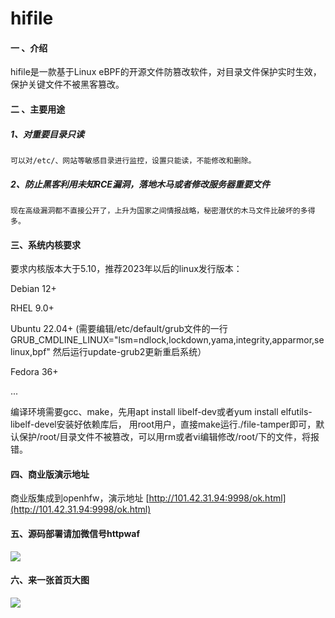 # hifile

#### 一 、介绍
hifile是一款基于Linux eBPF的开源文件防篡改软件，对目录文件保护实时生效，保护关键文件不被黑客篡改。

#### 二 、主要用途
##### 1、对重要目录只读  

```
可以对/etc/、网站等敏感目录进行监控，设置只能读，不能修改和删除。
```


##### 2、防止黑客利用未知RCE漏洞，落地木马或者修改服务器重要文件

    现在高级漏洞都不直接公开了，上升为国家之间情报战略，秘密潜伏的木马文件比破坏的多得多。



#### 三、系统内核要求
要求内核版本大于5.10，推荐2023年以后的linux发行版本：

Debian 12+

RHEL 9.0+

Ubuntu 22.04+ (需要编辑/etc/default/grub文件的一行GRUB_CMDLINE_LINUX="lsm=ndlock,lockdown,yama,integrity,apparmor,selinux,bpf" 然后运行update-grub2更新重启系统）

Fedora 36+

...

编译环境需要gcc、make，先用apt install libelf-dev或者yum install  elfutils-libelf-devel安装好依赖库后，
用root用户，直接make运行./file-tamper即可，默认保护/root/目录文件不被篡改，可以用rm或者vi编辑修改/root/下的文件，将报错。


#### 四、商业版演示地址

商业版集成到openhfw，演示地址 [http://101.42.31.94:9998/ok.html](http://101.42.31.94:9998/ok.html)

#### 五、源码部署请加微信号httpwaf

![](https://gitee.com/httpwaf/httpwaf/raw/master/img/wechat.png)

#### 六、来一张首页大图

![](https://gitee.com/httpwaf/httpwaf/raw/master/img/home.png)
